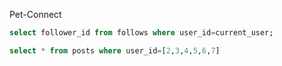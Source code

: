 Pet-Connect

```sql
select follower_id from follows where user_id=current_user;

select * from posts where user_id=[2,3,4,5,6,7]
```
